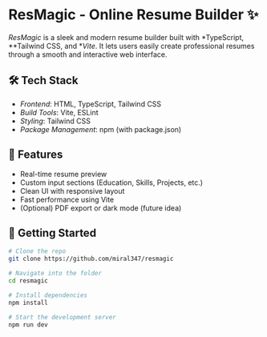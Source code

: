 # ResMagic - Online Resume Builder ✨

*ResMagic* is a sleek and modern resume builder built with *TypeScript, **Tailwind CSS, and **Vite*. It lets users easily create professional resumes through a smooth and interactive web interface.

## 🛠 Tech Stack
- *Frontend*: HTML, TypeScript, Tailwind CSS
- *Build Tools*: Vite, ESLint
- *Styling*: Tailwind CSS
- *Package Management*: npm (with package.json)

## 🌟 Features
- Real-time resume preview
- Custom input sections (Education, Skills, Projects, etc.)
- Clean UI with responsive layout
- Fast performance using Vite
- (Optional) PDF export or dark mode (future idea)

## 🚀 Getting Started

```bash
# Clone the repo
git clone https://github.com/miral347/resmagic

# Navigate into the folder
cd resmagic

# Install dependencies
npm install

# Start the development server
npm run dev
